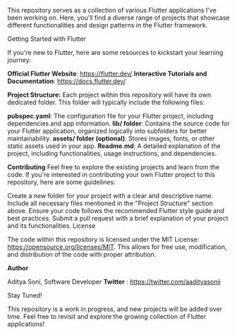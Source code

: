 This repository serves as a collection of various Flutter applications I've been working on. Here, you'll find a diverse range of projects that showcase different functionalities and design patterns in the Flutter framework.

Getting Started with Flutter

If you're new to Flutter, here are some resources to kickstart your learning journey:

**Official Flutter Website**: https://flutter.dev/
**Interactive Tutorials and Documentation**: https://docs.flutter.dev/

**Project Structure:**
Each project within this repository will have its own dedicated folder. This folder will typically include the following files:

**pubspec.yaml**: The configuration file for your Flutter project, including dependencies and app information.
**lib/ folder**: Contains the source code for your Flutter application, organized logically into subfolders for better maintainability.
**assets/ folder (optional)**: Stores images, fonts, or other static assets used in your app.
**Readme.md**: A detailed explanation of the project, including functionalities, usage instructions, and dependencies.

**Contributing**
Feel free to explore the existing projects and learn from the code. If you're interested in contributing your own Flutter project to this repository, here are some guidelines:

Create a new folder for your project with a clear and descriptive name.
Include all necessary files mentioned in the "Project Structure" section above.
Ensure your code follows the recommended Flutter style guide and best practices.
Submit a pull request with a brief explanation of your project and its functionalities.
License

The code within this repository is licensed under the MIT License: https://opensource.org/licenses/MIT. This allows for free use, modification, and distribution of the code with proper attribution.

**Author**

Aditya Soni, Software Developer 
**Twitter** : https://twitter.com/aadityasonii

Stay Tuned!

This repository is a work in progress, and new projects will be added over time. Feel free to revisit and explore the growing collection of Flutter applications!
